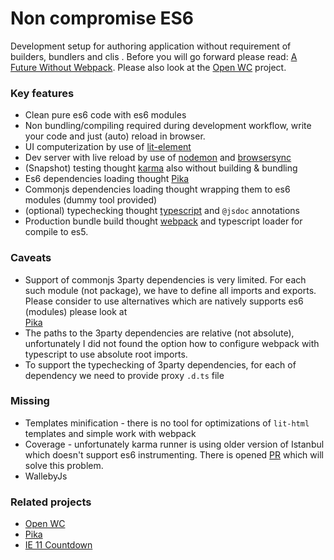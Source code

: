 # Non compromise ES6

Development setup for authoring application without requirement of builders, bundlers and clis .
Before you will go forward please read: [A Future Without Webpack](https://www.pikapkg.com/blog/pika-web-a-future-without-webpack).
Please also look at the [Open WC](https://open-wc.org/) project. 

### Key features 
* Clean pure es6 code with es6 modules 
* Non bundling/compiling required during development workflow, write your code and just (auto) reload in browser.
* UI computerization by use of [lit-element](https://lit-element.polymer-project.org/) 
* Dev server with live reload by use of [nodemon](https://github.com/remy/nodemon) and [browsersync](http://browsersync.io)
* (Snapshot) testing thought [karma](http://karma-runner.github.io) also without building & bundling
* Es6 dependencies loading thought [Pika](https://www.pikapkg.com/)
* Commonjs dependencies loading thought wrapping them to es6 modules (dummy tool provided)
* (optional) typechecking thought [typescript](https://www.typescriptlang.org/) and `@jsdoc` annotations
* Production bundle build thought [webpack](https://webpack.js.org/) and typescript loader for compile to es5.  

### Caveats    
* Support of commonjs 3party dependencies is very limited. For each such module (not package), we have to define all 
imports and exports. Please consider to use alternatives which are natively supports es6 (modules) please look at   
[Pika](https://www.pikapkg.com/)
* The paths to the 3party dependencies are relative (not absolute), unfortunately I did not found the option how to 
configure webpack with typescript to use absolute root imports.
* To support the typechecking of 3party dependencies, for each of dependency we need to provide proxy `.d.ts` file 

### Missing
* Templates minification - there is no tool for optimizations of `lit-html` templates and simple work with webpack     
* Coverage - unfortunately karma runner is using older version of Istanbul which doesn't support es6 instrumenting. 
There is opened [PR](https://github.com/karma-runner/karma-coverage/pull/377) which will solve this problem. 
* WallebyJs 

### Related projects
* [Open WC](https://open-wc.org/)
* [Pika](https://www.pikapkg.com/)
* [IE 11 Countdown](https://gabriellaroche.dev/ie11-death-countdown/)
